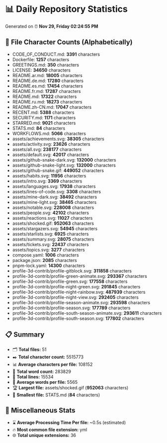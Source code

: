 # 📊 Daily Repository Statistics
Generated on ⏰ **Nov 29, Friday 02:24:55 PM**

## 📂 File Character Counts (Alphabetically)
- CODE_OF_CONDUCT.md: **3391** characters
- Dockerfile: **1257** characters
- GREETINGS.md: **350** characters
- LICENSE: **34650** characters
- README.ar.md: **18005** characters
- README.de.md: **17280** characters
- README.es.md: **17454** characters
- README.fr.md: **17287** characters
- README.md: **17322** characters
- README.ru.md: **18273** characters
- README.zh-CN.md: **17047** characters
- RECENT.md: **5388** characters
- SECURITY.md: **1171** characters
- STARRED.md: **9021** characters
- STATS.md: **84** characters
- WORKFLOWS.md: **5066** characters
- assets/achievements.svg: **38305** characters
- assets/activity.svg: **23626** characters
- assets/all.svg: **238177** characters
- assets/default.svg: **42017** characters
- assets/github-snake-dark.svg: **132000** characters
- assets/github-snake-light.svg: **132000** characters
- assets/github-snake.gif: **449052** characters
- assets/habits.svg: **11956** characters
- assets/intro.svg: **3369** characters
- assets/languages.svg: **17938** characters
- assets/lines-of-code.svg: **3308** characters
- assets/mine-dark.svg: **38492** characters
- assets/mine-light.svg: **38465** characters
- assets/notable.svg: **228008** characters
- assets/people.svg: **42102** characters
- assets/reactions.svg: **11027** characters
- assets/shocked.gif: **952063** characters
- assets/stargazers.svg: **54945** characters
- assets/starlists.svg: **6925** characters
- assets/summary.svg: **28075** characters
- assets/tickets.svg: **22437** characters
- assets/topics.svg: **3277** characters
- compose.yaml: **1006** characters
- package.json: **2085** characters
- pnpm-lock.yaml: **14300** characters
- profile-3d-contrib/profile-gitblock.svg: **311858** characters
- profile-3d-contrib/profile-green-animate.svg: **293367** characters
- profile-3d-contrib/profile-green.svg: **177558** characters
- profile-3d-contrib/profile-night-green.svg: **291845** characters
- profile-3d-contrib/profile-night-rainbow.svg: **487939** characters
- profile-3d-contrib/profile-night-view.svg: **292405** characters
- profile-3d-contrib/profile-season-animate.svg: **293598** characters
- profile-3d-contrib/profile-season.svg: **177789** characters
- profile-3d-contrib/profile-south-season-animate.svg: **293611** characters
- profile-3d-contrib/profile-south-season.svg: **177802** characters

## 📋 Summary
- 🗂️ **Total files:** 51
- ✒️ **Total character count:** 5515773
- 📊 **Average characters per file:** 108152
- 📝 **Total word count:** 283829
- 🧾 **Total lines:** 15534
- 📐 **Average words per file:** 5565
- 🏆 **Largest file:** assets/shocked.gif (**952063** characters)
- 🥉 **Smallest file:** STATS.md (**84** characters)

## 🌟 Miscellaneous Stats
- ⌛ **Average Processing Time Per file:** ~0.5s (estimated)
- 🔥 **Most common file extension:** yml
- 🌐 **Total unique extensions:** 36
